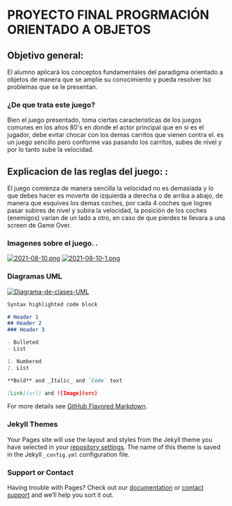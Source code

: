 # PROYECTO FINAL PROGRMACIÓN ORIENTADO A OBJETOS 

## Objetivo general: 
El alumno aplicará los conceptos fundamentales del paradigma orientado a objetos de manera que se amplie su conocimiento y pueda resolver lso problemas que se le presentan. 

###  ¿De que trata este juego? 
Bien el juego presentado, toma ciertas caracteristicas de los juegos comunes en los años 80's en donde el actor principal que en si es el jugador, debe evitar chocar con los demas carritos que vienen contra el. es un juego sencillo pero conforme vas pasando los carritos, subes de nivel y por lo tanto sube la velocidad. 

##  Explicacion de las reglas del juego: : 
El juego comienza de manera sencilla la velocidad no es demasiada y lo que debes hacer es moverte de izquierda a derecha o de arriba a abajo, de manera que esquives los demas coches, por cada 4 coches que logres pasar subires de nivel y subira la velocidad, la posición de los coches (enemigos) varían de un lado a otro, en caso de que pierdes te llevara a una screen de Game Over.

###  Imagenes sobre el juego. .
[![2021-08-10.png](https://i.postimg.cc/pT1qvJVk/2021-08-10.png)](https://postimg.cc/JDZbcJkB)
[![2021-08-10-1.png](https://i.postimg.cc/cHJXPbWr/2021-08-10-1.png)](https://postimg.cc/xkWvzgc2)

### Diagramas UML 
<a href='https://postimg.cc/wt86SsrV' target='_blank'><img src='https://i.postimg.cc/wt86SsrV/Diagrama-de-clases-UML.png' border='0' alt='Diagrama-de-clases-UML'/></a>


```markdown
Syntax highlighted code block

# Header 1
## Header 2
### Header 3

- Bulleted
- List

1. Numbered
2. List

**Bold** and _Italic_ and `Code` text

[Link](url) and ![Image](src)
```

For more details see [GitHub Flavored Markdown](https://guides.github.com/features/mastering-markdown/).

### Jekyll Themes

Your Pages site will use the layout and styles from the Jekyll theme you have selected in your [repository settings](https://github.com/LiliaIb450/Proyecto-Final-POO/settings/pages). The name of this theme is saved in the Jekyll `_config.yml` configuration file.

### Support or Contact

Having trouble with Pages? Check out our [documentation](https://docs.github.com/categories/github-pages-basics/) or [contact support](https://support.github.com/contact) and we’ll help you sort it out.
